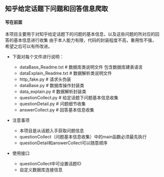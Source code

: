 ## 知乎给定话题下问题和回答信息爬取

#### 写在前面

本项目主要用于对知乎给定话题下的问题的基本信息，以及这些问题的所对应的回答的基本信息进行收集
由于本人能力有限，代码的封装程度不高，重用性不强，希望之后可以有所改进。

- 下面对每个文件进行说明：
  - dataBase_Readme.txt # 数据库类说明文件 包含数据库建表语言
  - dataExplain_Readme.txt # 数据解析类说明文件
  - http_fake.py # 请求头伪装
  - dataBase.py # 数据库操作封装类
  - data_explain.py # 数据解析封装类
  - questionCollect.py  # 给定话题下问题基本信息收集
  - questionDetail.py # 问题细节收集
  - answerCollect.py # 回答基本信息收集

- 注意事项
  - 本项目是从话题入手获取问题信息
  - questionCollect（问题基本信息收集）中的main函数必须最先执行
  - questionDetail和answerCollect可以随意顺序

- 使用接口
  - questionCollect中可设置话题ID
  - 自定义数据库连接信息